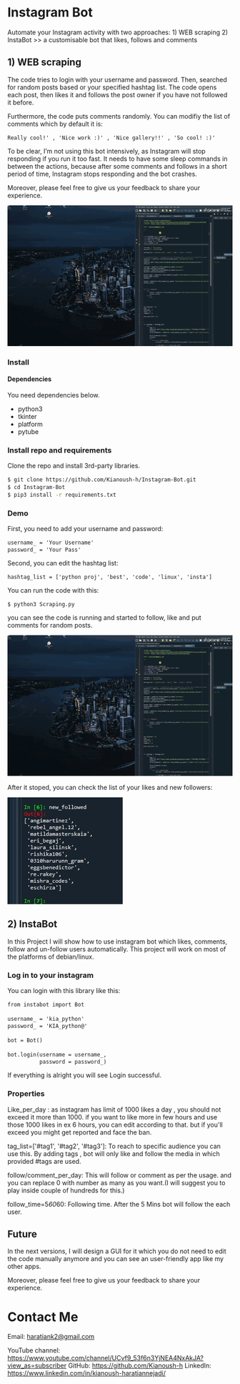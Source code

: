# Instagram Bot
 Automate your Instagram activity with two approaches:
	1) WEB scraping 
	2) InstaBot >> a customisable bot that likes, follows and comments

	


## 1) WEB scraping

The code tries to login with your username and password. Then, searched for random posts based or your specified hashtag list. The code opens each post, then likes it and follows the post owner if you have not followed it before.

Furthermore, the code puts comments randomly. You can modifiy the list of comments which by default it is:

```
Really cool!' , 'Nice work :)' , 'Nice gallery!!' , 'So cool! :)'

```


To be clear, I’m not using this bot intensively, as Instagram will stop responding if you run it too fast. It needs to have some sleep commands in between the actions, because after some comments and follows in a short period of time, Instagram stops responding and the bot crashes.




Moreover, please feel free to give us your feedback to share your experience.



![Instagram](./etc/scrap-sample.gif)




### Install

#### Dependencies

You need dependencies below.

- python3
- tkinter
- platform
- pytube


### Install repo and requirements

Clone the repo and install 3rd-party libraries.

```bash
$ git clone https://github.com/Kianoush-h/Instagram-Bot.git
$ cd Instagram-Bot
$ pip3 install -r requirements.txt
```




### Demo

First, you need to add your username and password:

```
username_ = 'Your Username'
password_ = 'Your Pass'
```

Second, you can edit the hashtag list:

``` 
hashtag_list = ['python proj', 'best', 'code', 'linux', 'insta']

```

You can run the code with this:

```
$ python3 Scraping.py
```

you can see the code is running and started to follow, like and put comments for random posts. 

![Instagram](./etc/scrap-sample.gif)



After it stoped, you can check the list of your likes and new followers:

![Instagram](./etc/scrap_follower_1.JPG)





## 2) InstaBot

In this Project I will show how to use instagram bot which likes, comments, follow and un-follow users automatically. This project will work on most of the platforms of debian/linux. 



### Log in to your instagram

You can login with this library like this:

```
from instabot import Bot

username_ = 'kia_python'
password_ = 'KIA_python@'

bot = Bot()

bot.login(username = username_,
          password = password_)
```



If everything is alright you will see Login successful. 



### Properties

Like_per_day : as instagram has limit of 1000 likes a day , you should not exceed it more than 1000. if you want to like more in few hours and use those 1000 likes in ex 6 hours, you can edit according to that. but if you'll exceed you might get reported and face the ban.

tag_list=['#tag1', '#tag2', '#tag3']: To reach to specific audience you can use this. By adding tags , bot will only like and follow the media in which provided #tags are used.

follow/comment_per_day: This will follow or comment as per the usage. and you can replace 0 with number as many as you want.(I will suggest you to play inside couple of hundreds for this.)

follow_time=5*60*60:  Following time. After the 5 Mins bot will follow the each user.



## Future

In the next versions, I will design a GUI for it which you do not need to edit the code manually anymore and you can see an user-friendly app like my other apps.


Moreover, please feel free to give us your feedback to share your experience.


# Contact Me

Email: haratiank2@gmail.com

YouTube channel: https://www.youtube.com/channel/UCvf9_53f6n3YjNEA4NxAkJA?view_as=subscriber
GitHub: https://github.com/Kianoush-h
LinkedIn: https://www.linkedin.com/in/kianoush-haratiannejadi/

